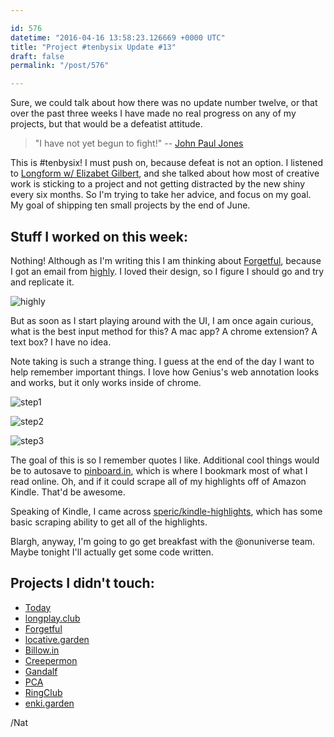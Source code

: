 ```yaml
---

id: 576
datetime: "2016-04-16 13:58:23.126669 +0000 UTC"
title: "Project #tenbysix Update #13"
draft: false
permalink: "/post/576"

---
```


Sure, we could talk about how there was no update number twelve, or that over the past three weeks I have made no real progress on any of my projects, but that would be a defeatist attitude.

 > "I have not yet begun to fight!" -- [John Paul Jones](https://en.wikipedia.org/wiki/John_Paul_Jones)

This is #tenbysix! I must push on, because defeat is not an option. I listened to [Longform w/ Elizabet Gilbert](https://longform.org/posts/longform-podcast-187-elizabeth-gilbert), and she talked about how most of creative work is sticking to a project and not getting distracted by the new shiny every six months. So I'm trying to take her advice, and focus on my goal. My goal of shipping ten small projects by the end of June.

## Stuff I worked on this week:

Nothing! Although as I'm writing this I am thinking about [Forgetful](https://github.com/icco/forgetful), because I got an email from [highly](https://www.highly.co). I loved their design, so I figure I should go and try and replicate it.

![highly](https://s3.amazonaws.com/f.cl.ly/items/131r3c0X0g3O2l3q393i/IMG_0005.PNG)

But as soon as I start playing around with the UI, I am once again curious, what is the best input method for this? A mac app? A chrome extension? A text box? I have no idea.

Note taking is such a strange thing. I guess at the end of the day I want to help remember important things. I love how Genius's web annotation looks and works, but it only works inside of chrome.

![step1](https://s3.amazonaws.com/f.cl.ly/items/213c2X0P0M3N143h3j2m/Screen%!S(MISSING)hot%!-(MISSING)04-16%!a(MISSING)t%!.(MISSING)31%!p(MISSING)ng)

![step2](https://s3.amazonaws.com/f.cl.ly/items/1m0v0D1W0L1W0m3P2S23/Screen%!S(MISSING)hot%!-(MISSING)04-16%!a(MISSING)t%!.(MISSING)38%!p(MISSING)ng)

![step3](https://s3.amazonaws.com/f.cl.ly/items/3e14182N3K2v2A2g3L2n/Screen%!S(MISSING)hot%!-(MISSING)04-16%!a(MISSING)t%!.(MISSING)07%!p(MISSING)ng)

The goal of this is so I remember quotes I like. Additional cool things would be to autosave to [pinboard.in](https://pinboard.in/u:icco), which is where I bookmark most of what I read online. Oh, and if it could scrape all of my highlights off of Amazon Kindle. That'd be awesome.

Speaking of Kindle, I came across [speric/kindle-highlights](https://github.com/speric/kindle-highlights), which has some basic scraping ability to get all of the highlights.

Blargh, anyway, I'm going to go get breakfast with the @onuniverse team. Maybe tonight I'll actually get some code written.

## Projects I didn't touch:

 - [Today](https://github.com/icco/today)
 - [longplay.club](https://github.com/icco/longplay.club)
 - [Forgetful](https://github.com/icco/forgetful)
 - [locative.garden](https://github.com/icco/locative.garden)
 - [Billow.in](https://github.com/icco/billowin)
 - [Creepermon](https://github.com/icco/creepermon)
 - [Gandalf](https://github.com/icco/gandalf)
 - [PCA](https://github.com/icco/pca)
 - [RingClub](https://github.com/icco/ringclub)
 - [enki.garden](https://github.com/icco/enki.garden)

/Nat

